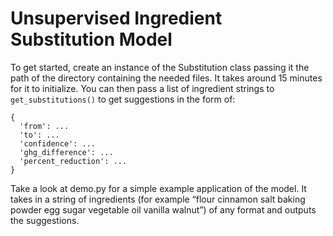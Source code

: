 # Unsupervised Ingredient Substitution Model
To get started, create an instance of the Substitution class passing it the path of the directory containing the needed files. It takes around 15 minutes for it to initialize. You can then pass a list of ingredient strings to ```get_substitutions()```
to get suggestions in the form of:
```
{
  'from': ...
  'to': ...
  'confidence': ...
  'ghg_difference': ...
  'percent_reduction': ...
}
```

Take a look at demo.py for a simple example application of the model. It takes in a string of ingredients (for example “flour cinnamon salt baking powder egg sugar vegetable oil vanilla walnut”) of any format and outputs the suggestions.
